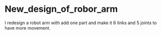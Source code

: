 # New_design_of_robor_arm
I redesign a robot arm with add one part and make it 6 links and 5 joints to have more movement.
